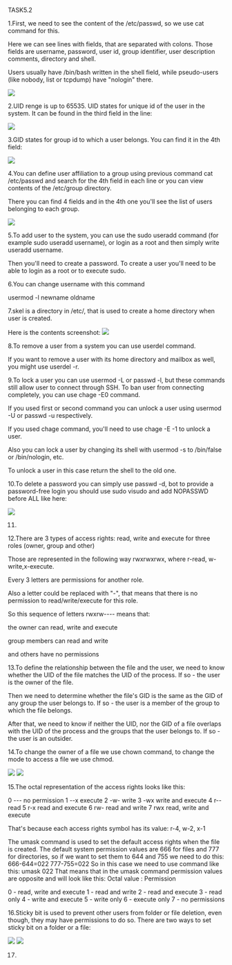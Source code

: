 TASK5.2


1.First, we need to see the content of the /etc/passwd, so we use cat command for this.

Here we can see lines with fields, that are separated with colons. Those fields are username, password, user id, group identifier, user description comments, directory and shell.

Users usually have /bin/bash written in the shell field, while pseudo-users (like nobody, list or tcpdump) have "nologin" there.

<img src="screenshots/1.png">


2.UID renge is up to 65535. UID states for unique id of the user in the system. It can be found in the third field in the line:

<img src="screenshots/1_2.jpg">


3.GID states for group id to which a user belongs. You can find it in the 4th field:

<img src="screenshots/1_3.jpg">


4.You can define user affiliation to a group using previous command cat /etc/passwd and search for the 4th field in each line or you can view contents of the /etc/group directory. 

There you can find 4 fields and in the 4th one you'll see the list of users belonging to each group.

<img src="screenshots/2.png">


5.To add user to the system, you can use the sudo useradd command (for example sudo useradd username), or login as a root and then simply write useradd username. 

Then you'll need to create a password. To create a user you'll need to be able to login as a root or to execute sudo.


6.You can change username with this command 

usermod -l newname oldname


7.skel is a directory in /etc/, that is used to create a home directory when user is created.

Here is the contents screenshot:
<img src="screenshots/3.png">


8.To remove a user from a system you can use userdel command. 

If you want to remove a user with its home directory and mailbox as well, you might use userdel -r.


9.To lock a user you can use usermod -L or passwd -l, but these commands still allow user to connect through SSH. To ban user from connecting completely, you can use chage -E0 command.

If you used first or second command you can unlock a user using usermod -U or passwd -u respectively.

If you used chage command, you'll need to use chage -E -1 to unlock a user.

Also you can lock a user by changing its shell with usermod -s to /bin/false or /bin/nologin, etc.

To unlock a user in this case return the shell to the old one.


10.To delete a password you can simply use passwd -d, bot to provide a password-free login you should use sudo visudo and add NOPASSWD before ALL like here:

<img src="screenshots/4.png">


11.


12.There are 3 types of access rights: read, write and execute for three roles (owner, group and other)

Those are represented in the following way rwxrwxrwx, where r-read, w-write,x-execute.

Every 3 letters are permissions for another role.

Also a letter could be replaced with "-", that means that there is no permission to read/write/execute for this role.

So this sequence of letters rwxrw---- means that:

the owner can read, write and execute

group members can read and write 

and others have no permissions


13.To define the relationship between the file and the user, we need to know whether the UID of the file matches the UID of the process. If so - the user is the owner of the file.

Then we need to determine whether the file's GID is the same as the GID of any group the user belongs to. If so - the user is a member of the group to which the file belongs.

After that, we need to know if neither the UID, nor the GID of a file overlaps with the UID of the process and the groups that the user belongs to. If so - the user is an outsider.


14.To change the owner of a file we use chown command, to change the mode to access a file we use chmod.

<img src="screenshots/5.png">
<img src="screenshots/6.png">


15.The octal representation of the access rights looks like this:

0 --- no permission
1 --x execute
2 -w- write
3 -wx write and execute
4 r-- read
5 r-x read and execute
6 rw- read and write
7 rwx read, write and execute

That's because each access rights symbol has its value: r-4, w-2, x-1

The umask command is used to set the default access rights when the file is created. The default system permission values are 666 for files and 777 for directories, so if we want to set them to 644 and 755 we need to do this:
666-644=022
777-755=022
So in this case we need to use command like this: umask 022
That means that in the umask command permission values are opposite and will look like this:
Octal value : Permission

0 - read, write and execute
1 - read and write
2 - read and execute
3 - read only
4 - write and execute
5 - write only
6 - execute only
7 - no permissions


16.Sticky bit is used to prevent other users from folder or file deletion, even though, they may have permissions to do so. There are two ways to set sticky bit on a folder or a file:

<img src="screenshots/7.png">
<img src="screenshots/8.png">


17.
